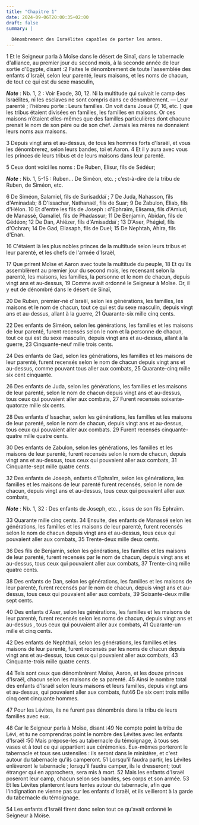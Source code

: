 ```yaml
---
title: "Chapitre 1"
date: 2024-09-06T20:00:35+02:00
draft: false
summary: |
  
  Dénombrement des Israélites capables de porter les armes.
---
```



1 Et le Seigneur parla à Moïse dans le désert de Sinaï, dans le tabernacle d'alliance, au premier jour du second mois, à la seconde année de leur sortie d'Egypte, disant :2 Faites le dénombrement de toute l'assemblée des enfants d'Israël, selon leur parenté, leurs maisons, et les noms de chacun, de tout ce qui est du sexe masculin,

***Note*** :  Nb. 1, 2 : Voir Exode, 30, 12. Ni la multitude qui suivait le camp des Israélites, ni les esclaves ne sont compris dans ce dénombrement. ― Leur parenté ; l’hébreu porte : Leurs familles. On voit dans Josué (7, 16, etc. ) que les tribus étaient divisées en familles, les familles en maisons. Or ces maisons n’étaient elles-mêmes que des familles particulières dont chacune prenait le nom de son père ou de son chef. Jamais les mères ne donnaient leurs noms aux maisons.

3 Depuis vingt ans et au-dessus, de tous les hommes forts d'Israël, et vous les dénombrerez, selon leurs bandes, toi et Aaron. 4 Et il y aura avec vous les princes de leurs tribus et de leurs maisons dans leur parenté.


5 Ceux dont voici les noms : De Ruben, Elisur, fils de Sédéur;

***Note*** :  Nb. 1, 5-15 : Ruben… De Siméon, etc. ; c’est-à-dire de la tribu de Ruben, de Siméon, etc.

6 De Siméon, Salamiel, fils de Surisaddaï ; 7 De Juda, Nahasson, fils d'Aminadab; 8 D'Issachar, Nathanaël, fils de Suar; 9 De Zabulon, Eliab, fils d'Hélon. 10 Et d'entre les fils de Joseph : d'Ephraïm, Elisama, fils d'Amiud; de Manassé, Gamaliel, fils de Phadassur; 11 De Benjamin, Abidan, fils de Gédéon; 12 De Dan, Ahiézer, fils d'Amisaddaï ; 13 D'Aser, Phégiel, fils d'Ochran; 14 De Gad, Eliasaph, fils de Duel; 15 De Nephtah, Ahira, fils d'Enan.


16 C'étaient là les plus nobles princes de la multitude selon leurs tribus et leur parenté, et les chefs de l'armée d'Israël,


17 Que prirent Moïse et Aaron avec toute la multitude du peuple, 18 Et qu'ils assemblèrent au premier jour du second mois, les recensant selon la parenté, les maisons, les familles, la personne et le nom de chacun, depuis vingt ans et au-dessus, 19 Comme avait ordonné le Seigneur à Moïse. Or, il y eut de dénombré dans le désert de Sinaï,


20 De Ruben, premier-né d'Israël, selon les générations, les familles, les maisons et le nom de chacun, tout ce qui est du sexe masculin, depuis vingt ans et au-dessus, allant à la guerre, 21 Quarante-six mille cinq cents.


22 Des enfants de Siméon, selon les générations, les familles et les maisons de leur parenté, furent recensés selon le nom et la personne de chacun, tout ce qui est du sexe masculin, depuis vingt ans et au-dessus, allant à la guerre, 23 Cinquante-neuf mille trois cents.


24 Des enfants de Gad, selon les générations, les familles et les maisons de leur parenté, furent recensés selon le nom de chacun depuis vingt ans et au-dessus, comme pouvant tous aller aux combats, 25 Quarante-cinq mille six cent cinquante.


26 Des enfants de Juda, selon les générations, les familles et les maisons de leur parenté, selon le nom de chacun depuis vingt ans et au-dessus, tous ceux qui pouvaient aller aux combats, 27 Furent recensés soixante-quatorze mille six cents.


28 Des enfants d'Issachar, selon les générations, les familles et les maisons de leur parenté, selon le nom de chacun, depuis vingt ans et au-dessus, tous ceux qui pouvaient aller aux combats. 29 Furent recensés cinquante-quatre mille quatre cents.


30 Des enfants de Zabulon, selon les générations, les familles et les maisons de leur parenté, furent recensés selon le nom de chacun, depuis vingt ans et au-dessus, tous ceux qui pouvaient aller aux combats, 31 Cinquante-sept mille quatre cents.


32 Des enfants de Joseph, enfants d'Ephraïm, selon les générations, les familles et les maisons de leur parenté furent recensés, selon le nom de chacun, depuis vingt ans et au-dessus, tous ceux qui pouvaient aller aux combats,

***Note*** :  Nb. 1, 32 : Des enfants de Joseph, etc. , issus de son fils Ephraïm.

33 Quarante mille cinq cents. 34 Ensuite, des enfants de Manassé selon les générations, les familles et les maisons de leur parenté, furent recensés selon le nom de chacun depuis vingt ans et au-dessus, tous ceux qui pouvaient aller aux combats, 35 Trente-deux mille deux cents.


36 Des fils de Benjamin, selon les générations, les familles et les maisons de leur parenté, furent recensés par le nom de chacun, depuis vingt ans et au-dessus, tous ceux qui pouvaient aller aux combats, 37 Trente-cinq mille quatre cents.


38 Des enfants de Dan, selon les générations, les familles et les maisons de leur parenté, furent recensés par le nom de chacun, depuis vingt ans et au-dessus, tous ceux qui pouvaient aller aux combats, 39 Soixante-deux mille sept cents.


40 Des enfants d'Aser, selon les générations, les familles et les maisons de leur parenté, furent recensés selon les noms de chacun, depuis vingt ans et au-dessus , tous ceux qui pouvaient aller aux combats, 41 Quarante-un mille et cinq cents.


42 Des enfants de Nephthali, selon les générations, les familles et les maisons de leur parenté, furent recensés par les noms de chacun depuis vingt ans et au-dessus, tous ceux qui pouvaient aller aux combats, 43 Cinquante-trois mille quatre cents.


44 Tels sont ceux que dénombrèrent Moïse, Aaron, et les douze princes d'Israël, chacun selon les maisons de sa parenté. 45 Ainsi le nombre total des enfants d'Israël selon leurs maisons et leurs familles, depuis vingt ans et au-dessus, qui pouvaient aller aux combats, fut46 De six cent trois mille cinq cent cinquante hommes.


47 Pour les Lévites, ils ne furent pas dénombrés dans la tribu de leurs familles avec eux.


48 Car le Seigneur parla à Moïse, disant :49 Ne compte point la tribu de Lévi, et tu ne comprendras point le nombre des Lévites avec les enfants d'Israël :50 Mais prépose-les au tabernacle du témoignage, à tous ses vases et à tout ce qui appartient aux cérémonies. Eux-mêmes porteront le tabernacle et tous ses ustensiles : ils seront dans le ministère, et c'est autour du tabernacle qu'ils camperont. 51 Lorsqu'il faudra partir, les Lévites enlèveront le tabernacle ; lorsqu'il faudra camper, ils le dresseront; tout étranger qui en approchera, sera mis à mort. 52 Mais les enfants d'Israël poseront leur camp, chacun selon ses bandes, ses corps et son armée. 53 Et les Lévites planteront leurs tentes autour du tabernacle, afin que l'indignation ne vienne pas sur les enfants d'Israël, et ils veilleront à la garde du tabernacle du témoignage.


54 Les enfants d'Israël firent donc selon tout ce qu'avait ordonné le Seigneur à Moïse.

